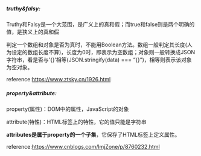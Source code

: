 ##### truthy&falsy: 

Truthy和Falsy是一个大范围，是广义上的真和假；而true和false则是两个明确的值，是狭义上的真和假

判定一个数组和对象是否为真时，不能用Boolean方法。数组一般判定其长度(人为设定的数组长度不算)，长度为0时，即表示为空数组；对象则一般转换成JSON字符串，看是否与'{}’相等(JSON.stringify(data) === “{}”)，相等则表示该对象为空对象。

reference:https://www.ztsky.cn/1926.html



##### property&attribute:

property(属性)：DOM中的属性，JavaScript的对象

attribute(特性)：HTML标签上的特性，它的值只能是字符串

**attributes是属于property的一个子集**，它保存了HTML标签上定义属性。

reference:https://www.cnblogs.com/lmjZone/p/8760232.html



